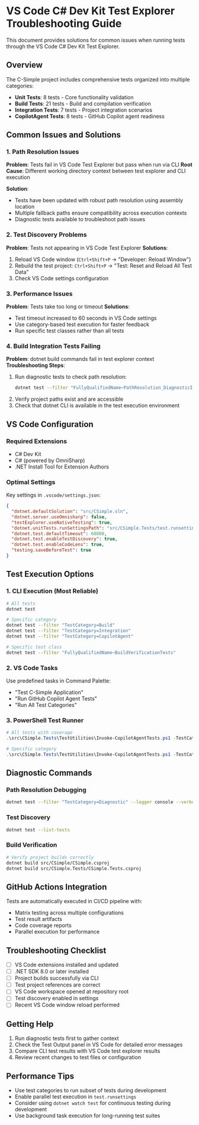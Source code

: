# VS Code C# Dev Kit Test Explorer Troubleshooting Guide

This document provides solutions for common issues when running tests through the VS Code C# Dev Kit Test Explorer.

## Overview

The C-Simple project includes comprehensive tests organized into multiple categories:
- **Unit Tests**: 8 tests - Core functionality validation
- **Build Tests**: 21 tests - Build and compilation verification  
- **Integration Tests**: 7 tests - Project integration scenarios
- **CopilotAgent Tests**: 8 tests - GitHub Copilot agent readiness

## Common Issues and Solutions

### 1. Path Resolution Issues

**Problem**: Tests fail in VS Code Test Explorer but pass when run via CLI
**Root Cause**: Different working directory context between test explorer and CLI execution

**Solution**: 
- Tests have been updated with robust path resolution using assembly location
- Multiple fallback paths ensure compatibility across execution contexts
- Diagnostic tests available to troubleshoot path issues

### 2. Test Discovery Problems

**Problem**: Tests not appearing in VS Code Test Explorer
**Solutions**:
1. Reload VS Code window (`Ctrl+Shift+P` → "Developer: Reload Window")
2. Rebuild the test project: `Ctrl+Shift+P` → "Test: Reset and Reload All Test Data"
3. Check VS Code settings configuration

### 3. Performance Issues

**Problem**: Tests take too long or timeout
**Solutions**:
- Test timeout increased to 60 seconds in VS Code settings
- Use category-based test execution for faster feedback
- Run specific test classes rather than all tests

### 4. Build Integration Tests Failing

**Problem**: dotnet build commands fail in test explorer context
**Troubleshooting Steps**:
1. Run diagnostic tests to check path resolution:
   ```bash
   dotnet test --filter "FullyQualifiedName~PathResolution_DiagnosticInfo"
   ```
2. Verify project paths exist and are accessible
3. Check that dotnet CLI is available in the test execution environment

## VS Code Configuration

### Required Extensions
- C# Dev Kit
- C# (powered by OmniSharp)
- .NET Install Tool for Extension Authors

### Optimal Settings
Key settings in `.vscode/settings.json`:
```json
{
  "dotnet.defaultSolution": "src/CSimple.sln",
  "dotnet.server.useOmnisharp": false,
  "testExplorer.useNativeTesting": true,
  "dotnet.unitTests.runSettingsPath": "src/CSimple.Tests/test.runsettings",
  "dotnet.test.defaultTimeout": 60000,
  "dotnet.test.enableTestDiscovery": true,
  "dotnet.test.enableCodeLens": true,
  "testing.saveBeforeTest": true
}
```

## Test Execution Options

### 1. CLI Execution (Most Reliable)
```bash
# All tests
dotnet test

# Specific category
dotnet test --filter "TestCategory=Build"
dotnet test --filter "TestCategory=Integration"
dotnet test --filter "TestCategory=CopilotAgent"

# Specific test class
dotnet test --filter "FullyQualifiedName~BuildVerificationTests"
```

### 2. VS Code Tasks
Use predefined tasks in Command Palette:
- "Test C-Simple Application"
- "Run GitHub Copilot Agent Tests"
- "Run All Test Categories"

### 3. PowerShell Test Runner
```powershell
# All tests with coverage
.\src\CSimple.Tests\TestUtilities\Invoke-CopilotAgentTests.ps1 -TestCategory all -Coverage

# Specific category
.\src\CSimple.Tests\TestUtilities\Invoke-CopilotAgentTests.ps1 -TestCategory build
```

## Diagnostic Commands

### Path Resolution Debugging
```bash
dotnet test --filter "TestCategory=Diagnostic" --logger console --verbosity detailed
```

### Test Discovery
```bash
dotnet test --list-tests
```

### Build Verification
```bash
# Verify project builds correctly
dotnet build src/CSimple/CSimple.csproj
dotnet build src/CSimple.Tests/CSimple.Tests.csproj
```

## GitHub Actions Integration

Tests are automatically executed in CI/CD pipeline with:
- Matrix testing across multiple configurations
- Test result artifacts
- Code coverage reports
- Parallel execution for performance

## Troubleshooting Checklist

- [ ] VS Code extensions installed and updated
- [ ] .NET SDK 8.0 or later installed
- [ ] Project builds successfully via CLI
- [ ] Test project references are correct
- [ ] VS Code workspace opened at repository root
- [ ] Test discovery enabled in settings
- [ ] Recent VS Code window reload performed

## Getting Help

1. Run diagnostic tests first to gather context
2. Check the Test Output panel in VS Code for detailed error messages
3. Compare CLI test results with VS Code test explorer results
4. Review recent changes to test files or configuration

## Performance Tips

- Use test categories to run subset of tests during development
- Enable parallel test execution in `test.runsettings`
- Consider using `dotnet watch test` for continuous testing during development
- Use background task execution for long-running test suites
